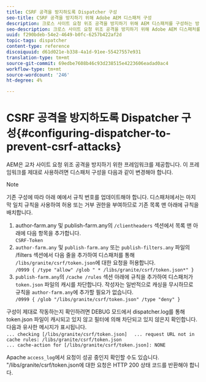 ```yaml
---
title: CSRF 공격을 방지하도록 Dispatcher 구성
seo-title: CSRF 공격을 방지하기 위해 Adobe AEM 디스패처 구성
description: 크로스 사이트 요청 위조 공격을 방지하기 위해 AEM 디스패처를 구성하는 방법을 알아봅니다.
seo-description: 크로스 사이트 요청 위조 공격을 방지하기 위해 Adobe AEM 디스패처를 구성하는 방법을 알아봅니다.
uuid: f290bdeb-54e2-4649-b0fc-6257b422af2d
topic-tags: dispatcher
content-type: reference
discoiquuid: d61d021e-b338-4a1d-91ee-55427557e931
translation-type: tm+mt
source-git-commit: 69edbe7608b46c93d238515e4223606eadad0ac4
workflow-type: tm+mt
source-wordcount: '246'
ht-degree: 4%

---
```



# CSRF 공격을 방지하도록 Dispatcher 구성{#configuring-dispatcher-to-prevent-csrf-attacks}

AEM은 교차 사이트 요청 위조 공격을 방지하기 위한 프레임워크를 제공합니다. 이 프레임워크를 제대로 사용하려면 디스패처 구성을 다음과 같이 변경해야 합니다.

>[!NOTE]
>
>기존 구성에 따라 아래 예에서 규칙 번호를 업데이트해야 합니다. 디스패처에서는 마지막 일치 규칙을 사용하여 허용 또는 거부 권한을 부여하므로 기존 목록 맨 아래에 규칙을 배치합니다.

1. author-farm.any 및 publish-farm.any의 `/clientheaders` 섹션에서 목록 맨 아래에 다음 항목을 추가합니다.\
   `CSRF-Token`
1. `author-farm.any` 및 `publish-farm.any` 또는 `publish-filters.any` 파일의 /filters 섹션에서 다음 줄을 추가하여 디스패처를 통해 `/libs/granite/csrf/token.json`에 대한 요청을 허용합니다.\
   `/0999 { /type "allow" /glob " * /libs/granite/csrf/token.json*" }`
1. `publish-farm.any`의 `/cache /rules` 섹션 아래에 규칙을 추가하여 디스패처가 `token.json` 파일의 캐시를 차단합니다. 작성자는 일반적으로 캐싱을 무시하므로 규칙을 `author-farm.any`에 추가할 필요가 없습니다.\
   `/0999 { /glob "/libs/granite/csrf/token.json" /type "deny" }`

구성이 제대로 작동하는지 확인하려면 DEBUG 모드에서 dispatcher.log를 통해 token.json 파일이 캐시되고 있지 않고 필터에 의해 차단되고 있지 않은지 확인합니다. 다음과 유사한 메시지가 표시됩니다.\
`... checking [/libs/granite/csrf/token.json]  `
`... request URL not in cache rules: /libs/granite/csrf/token.json`\
`... cache-action for [/libs/granite/csrf/token.json]: NONE`

Apache `access_log`에서 요청이 성공 중인지 확인할 수도 있습니다. &quot;/libs/granite/csrf/token.json에 대한 요청은 HTTP 200 상태 코드를 반환해야 합니다.
